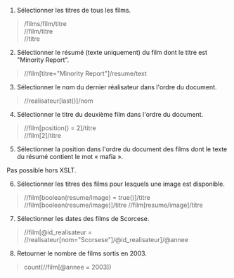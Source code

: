 1. Sélectionner les titres de tous les films.

> /films/film/titre  
> //film/titre  
> //titre

2. Sélectionner le résumé (texte uniquement) du film dont le titre est "Minority Report".

> //film[titre="Minority Report"]/resume/text

3. Sélectionner le nom du dernier réalisateur dans l'ordre du document.

> //realisateur[last()]/nom

4. Sélectionner le titre du deuxième film dans l'ordre du document.

> //film[position() = 2]/titre  
> //film[2]/titre

5. Sélectionner la position dans l'ordre du document des films dont le texte du résumé contient le mot « mafia ».

Pas possible hors XSLT.

6. Sélectionner les titres des films pour lesquels une image est disponible.

> //film[boolean(resume/image) = true()]/titre  
> //film[boolean(resume/image)]/titre
> //film[resume/image]/titre

7. Sélectionner les dates des films de Scorcese.

> //film[@id_realisateur = //realisateur[nom="Scorsese"]/@id_realisateur]/@annee

8. Retourner le nombre de films sortis en 2003.

> count(//film[@annee = 2003])